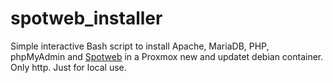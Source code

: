 # spotweb_installer

Simple interactive Bash script to install Apache, MariaDB, PHP, phpMyAdmin and [Spotweb](https://github.com/spotweb/spotweb) in a Proxmox new and updatet debian container.
Only http. Just for local use.
